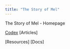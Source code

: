 ```yaml
---
title: "The Story of Mel"
---
```


The Story of Mel - Homepage

[Codex](the-story-of-mel/codex)
[Articles]

[Resources]
[Docs]